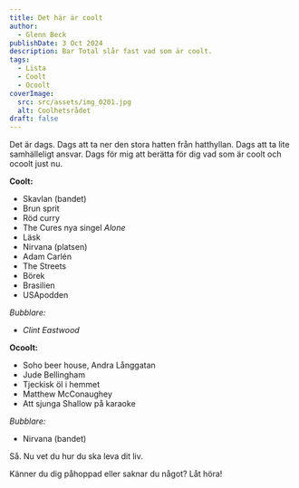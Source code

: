 ```yaml
---
title: Det här är coolt
author:
  - Glenn Beck
publishDate: 3 Oct 2024
description: Bar Total slår fast vad som är coolt.
tags:
  - Lista
  - Coolt
  - Ocoolt
coverImage:
  src: src/assets/img_0201.jpg
  alt: Coolhetsrådet
draft: false
---
```

Det är dags. Dags att ta ner den stora hatten från hatthyllan. Dags att ta lite samhälleligt ansvar. Dags för mig att berätta för dig vad som är coolt och ocoolt just nu. 

**Coolt:** 

* Skavlan (bandet)
* Brun sprit
* Röd curry
* The Cures nya singel *Alone*
* Läsk
* Nirvana (platsen)
* Adam Carlén
* The Streets
* Börek
* Brasilien
* USApodden

*Bubblare:*

* *Clint Eastwood*

**Ocoolt:**

* Soho beer house, Andra Långgatan
* Jude Bellingham 
* Tjeckisk öl i hemmet
* Matthew McConaughey
* Att sjunga Shallow på karaoke

*Bubblare:*

* Nirvana (bandet)

Så. Nu vet du hur du ska leva dit liv.

 Känner du dig påhoppad eller saknar du något? Låt höra!
